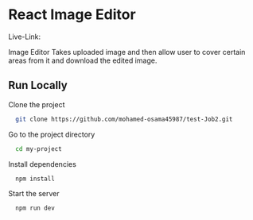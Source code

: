 # React Image Editor

Live-Link:

Image Editor Takes uploaded image and then allow user to cover certain areas from it and download the edited image.

## Run Locally

Clone the project

```bash
  git clone https://github.com/mohamed-osama45987/test-Job2.git
```

Go to the project directory

```bash
  cd my-project
```

Install dependencies

```bash
  npm install
```

Start the server

```bash
  npm run dev
```
